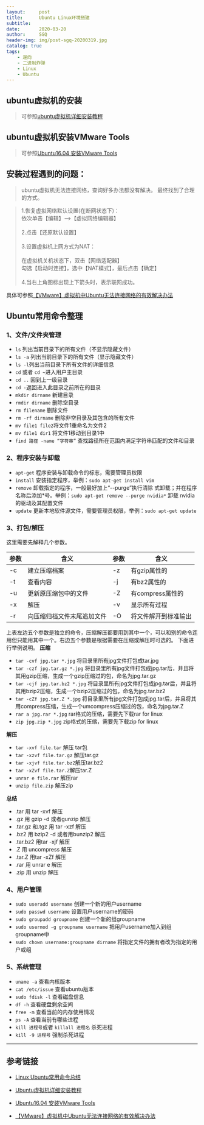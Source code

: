 ```yaml
---
layout:     post
title:      Ubuntu Linux环境搭建
subtitle:   
date:       2020-03-20
author:     SGQ
header-img: img/post-sgq-20200319.jpg
catalog: true
tags:
    - 逆向
    - 二进制炸弹
    - Linux
    - Ubuntu
---
```






## ubuntu虚拟机的安装

>
> 可参照[ubuntu虚拟机详细安装教程](http://corina.cc/article/51/)
>

## ubuntu虚拟机安装VMware Tools

>
>
>可参照[Ubuntu16.04 安装VMware Tools](http://corina.cc/article/104/)
>
>

## 安装过程遇到的问题：
>
>ubuntu虚拟机无法连接网络，查询好多办法都没有解决。
最终找到了合理的方式。
>


>1.恢复虚拟网络默认设置(在断网状态下)：<br>
 依次单击【编辑】-->【虚拟网络编辑器】<br><br>
 2.点击【还原默认设置】<br><br>
3.设置虚拟机上网方式为NAT：<br><br>
在虚拟机关机状态下，双击【网络适配器】<br>
勾选【启动时连接】，选中【NAT模式】，最后点击【确定】<br><br>
4.当右上角图标出现上下箭头时，表示联网成功。<br>
>


具体可参照[【VMware】虚拟机中Ubuntu无法连接网络的有效解决办法](https://blog.csdn.net/u013554213/article/details/79408084?depth_1-utm_source=distribute.pc_relevant.none-task&utm_source=distribute.pc_relevant.none-task)

## Ubuntu常用命令整理

### 1、文件/文件夹管理


*   `ls` 列出当前目录下的所有文件（不显示隐藏文件）
*   `ls -a` 列出当前目录下的所有文件（显示隐藏文件）
*   `ls -l`列出当前目录下所有文件的详细信息
*   `cd` 或者 `cd ~`进入用户主目录
*   `cd ..` 回到上一级目录
*   `cd -`返回进入此目录之前所在的目录
*   `mkdir dirname` 新建目录
*   `rmdir dirname` 删除空目录
*   `rm filename` 删除文件
*   `rm -rf dirname` 删除非空目录及其包含的所有文件
*   `mv file1 file2`将文件1重命名为文件2
*   `mv file1 dir1` 将文件1移动到目录1中
*   `find 路径 -name “字符串”` 查找路径所在范围内满足字符串匹配的文件和目录

### 2、程序安装与卸载

*   `apt-get` 程序安装与卸载命令的标志，需要管理员权限
*   `install` 安装指定程序，举例：`sudo apt-get install vim`
*   `remove` 卸载指定的程序，一般最好加上“--purge”执行清除
    式卸载；并在程序名称后添加*号。举例：`sudo apt-get remove --purge nvidia*` 卸载 nvidia 的驱动及其配置文件
*   `update` 更新本地软件源文件，需要管理员权限，举例：`sudo apt-get update`

### 3、打包/解压

这里需要先解释几个参数。

| 参数 | 含义 | 参数 | 含义 |
| --- | --- | --- | --- |
| -c | 建立压缩档案 | -z | 有gzip属性的 |
| -t | 查看内容 | -j | 有bz2属性的 |
| -u | 更新原压缩包中的文件 | -Z | 有compress属性的 |
| -x | 解压 | -v | 显示所有过程 |
| -r | 向压缩归档文件末尾追加文件 | -O | 将文件解开到标准输出 |

上表左边五个参数是独立的命令，压缩解压都要用到其中一个，可以和别的命令连用但只能用其中一个。右边五个参数是根据需要在压缩或解压时可选的。
下面进行举例说明。
**压缩**

*   `tar -cvf jpg.tar *.jpg` 将目录里所有jpg文件打包成tar.jpg
*   `tar -czf jpg.tar.gz *.jpg` 将目录里所有jpg文件打包成jpg.tar后，并且将其用gzip压缩，生成一个gzip压缩过的包，命名为jpg.tar.gz
*   `tar -cjf jpg.tar.bz2 *.jpg` 将目录里所有jpg文件打包成jpg.tar后，并且将其用bzip2压缩，生成一个bzip2压缩过的包，命名为jpg.tar.bz2
*   `tar -cZf jpg.tar.Z *.jpg` 将目录里所有jpg文件打包成jpg.tar后，并且将其用compress压缩，生成一个umcompress压缩过的包，命名为jpg.tar.Z
*   `rar a jpg.rar *.jpg` rar格式的压缩，需要先下载rar for linux
*   `zip jpg.zip *.jpg` zip格式的压缩，需要先下载zip for linux

**解压**

*   `tar -xvf file.tar` 解压 tar包
*   `tar -xzvf file.tar.gz` 解压tar.gz
*   `tar -xjvf file.tar.bz2`解压tar.bz2
*   `tar -xZvf file.tar.Z`解压tar.Z
*   `unrar e file.rar` 解压rar
*   `unzip file.zip` 解压zip

**总结**

* .tar 用 tar -xvf 解压
* .gz  用 gzip -d 或者gunzip 解压
* .tar.gz 和.tgz 用 tar -xzf  解压
* .bz2  用 bzip2 -d 或者用bunzip2 解压
* .tar.bz2 用tar -xjf  解压
* .Z 用 uncompress 解压
* .tar.Z  用tar -xZf  解压
* .rar  用 unrar e 解压
* .zip  用 unzip  解压

### 4、用户管理

*   `sudo useradd username` 创建一个新的用户username
*   `sudo passwd username` 设置用户username的密码
*   `sudo groupadd groupname` 创建一个新的组groupname
*   `sudo usermod -g groupname username` 把用户username加入到组groupname中
*   `sudo chown username:groupname dirname` 将指定文件的拥有者改为指定的用户或组

### 5、系统管理

*   `uname -a` 查看内核版本
*   `cat /etc/issue` 查看ubuntu版本
*   `sudo fdisk -l` 查看磁盘信息
*   `df -h` 查看硬盘剩余空间
*   `free -m` 查看当前的内存使用情况
*   `ps -A` 查看当前有哪些进程
*   `kill 进程号`或者 `killall 进程名` 杀死进程
*   `kill -9 进程号` 强制杀死进程


----------


## 参考链接

* [Linux Ubuntu常用命令总结](https://blog.csdn.net/simongeek/article/details/45271089)
* [Ubuntu虚拟机详细安装教程](http://corina.cc/article/51/)
  
* [Ubuntu16.04 安装VMware Tools](http://corina.cc/article/104/)
* [【VMware】虚拟机中Ubuntu无法连接网络的有效解决办法](https://blog.csdn.net/u013554213/article/details/79408084?depth_1-utm_source=distribute.pc_relevant.none-task&utm_source=distribute.pc_relevant.none-task)



































































